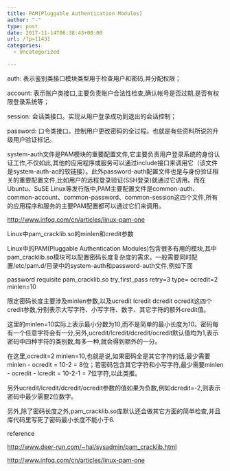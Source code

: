 ```yaml
---
title: PAM(Pluggable Authentication Modules)
author: "-"
type: post
date: 2017-11-14T06:38:43+00:00
url: /?p=11431
categories:
  - Uncategorized

---
```

auth: 表示鉴别类接口模块类型用于检查用户和密码,并分配权限；
  
account: 表示账户类接口,主要负责账户合法性检查,确认帐号是否过期,是否有权限登录系统等；
  
session: 会话类接口。实现从用户登录成功到退出的会话控制；
  
password: 口令类接口。控制用户更改密码的全过程。也就是有些资料所说的升级用户验证标记。

system-auth文件是PAM模块的重要配置文件,它主要负责用户登录系统的身份认证工作,不仅如此,其他的应用程序或服务可以通过include接口来调用它（该文件是system-auth-ac的软链接）。此外password-auth配置文件也是与身份验证相关的重要配置文件,比如用户的远程登录验证(SSH登录)就通过它调用。而在Ubuntu、SuSE Linux等发行版中,PAM主要配置文件是common-auth、common-account、common-password、common-session这四个文件,所有的应用程序和服务的主要PAM配置都可以通过它们来调用。

http://www.infoq.com/cn/articles/linux-pam-one

Linux中pam_cracklib.so的minlen和credit参数
  
Linux中的PAM(Pluggable Authentication Modules)包含很多有用的模块,其中pam_cracklib.so模块可以配置密码长度复杂度的需求。一般需要同时配置/etc/pam.d/目录中的system-auth和password-auth文件,例如下面

password requisite pam_cracklib.so try_first_pass retry=3 type= ocredit=2 minlen=10
  
限定密码长度主要涉及minlen参数,以及ucredit lcredit dcredit ocredit这四个credit参数,分别表示大写字符、小写字符、数字、其它字符的额外credit值。

这里的minlen=10实际上表示最小分数为10,而不是简单的最小长度为10。密码每有一个任意字符会有一分,另外,ucredit/lcredit/dcredit/ocredit默认值均为1,表示密码中四种字符的类别数,每多一种,就会得到额外的一分。

在这里,ocredit=2 minlen=10,也就是说,如果密码全是其它字符的话,最少需要minlen - ocredit = 10-2 = 8位；若密码包含其它字符和小写字符,最少需要minlen - ocredit - lcredit = 10-2-1 = 7位字符,以此类推。

另外ucredit/lcredit/dcredit/ocredit参数的值如果为负数,例如dcredit=-2,则表示密码中最少需要2位数字。

另外,除了密码长度之外,pam_cracklib.so库默认还会做其它方面的简单检查,并且库代码里写死了密码最小长度不能小于6.

reference

http://www.deer-run.com/~hal/sysadmin/pam_cracklib.html
  
http://www.infoq.com/cn/articles/linux-pam-one